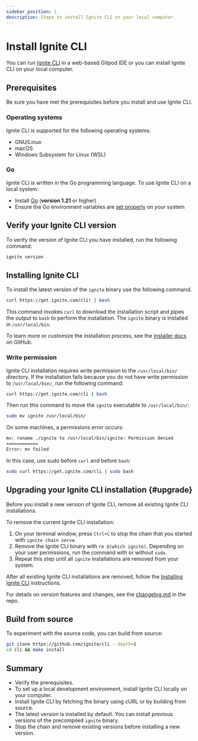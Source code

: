 ```yaml
---
sidebar_position: 1
description: Steps to install Ignite CLI on your local computer.
---
```


# Install Ignite CLI

You can run [Ignite CLI](https://github.com/ignite/cli) in a web-based Gitpod IDE or you can install Ignite CLI on your
local computer.

## Prerequisites

Be sure you have met the prerequisites before you install and use Ignite CLI.

### Operating systems

Ignite CLI is supported for the following operating systems:

- GNU/Linux
- macOS
- Windows Subsystem for Linux (WSL)

### Go

Ignite CLI is written in the Go programming language. To use Ignite CLI on a local system:

- Install [Go](https://golang.org/doc/install) (**version 1.21** or higher)
- Ensure the Go environment variables are [set properly](https://golang.org/doc/gopath_code#GOPATH) on your system

## Verify your Ignite CLI version

To verify the version of Ignite CLI you have installed, run the following command:

```bash
ignite version
```

## Installing Ignite CLI

To install the latest version of the `ignite` binary use the following command.

```bash
curl https://get.ignite.com/cli! | bash
```

This command invokes `curl` to download the installation script and pipes the output to `bash` to perform the
installation.  The `ignite` binary is installed in `/usr/local/bin`.

To learn more or customize the installation process, see the [installer docs](https://github.com/ignite/installer) on
GitHub.

### Write permission

Ignite CLI installation requires write permission to the `/usr/local/bin/` directory. If the installation fails because
you do not have write permission to `/usr/local/bin/`, run the following command:

```bash
curl https://get.ignite.com/cli | bash
```

Then run this command to move the `ignite` executable to `/usr/local/bin/`:

```bash
sudo mv ignite /usr/local/bin/
```

On some machines, a permissions error occurs:

```bash
mv: rename ./ignite to /usr/local/bin/ignite: Permission denied
============
Error: mv failed
```

In this case, use sudo before `curl` and before `bash`:

```bash
sudo curl https://get.ignite.com/cli | sudo bash
```

## Upgrading your Ignite CLI installation {#upgrade}

Before you install a new version of Ignite CLI, remove all existing Ignite CLI installations.

To remove the current Ignite CLI installation:

1. On your terminal window, press `Ctrl+C` to stop the chain that you started with `ignite chain serve`.
2. Remove the Ignite CLI binary with `rm $(which ignite)`.
   Depending on your user permissions, run the command with or without `sudo`.
3. Repeat this step until all `ignite` installations are removed from your system.

After all existing Ignite CLI installations are removed, follow the  [Installing Ignite CLI](#installing-ignite-cli)
instructions.

For details on version features and changes, see
the [changelog.md](https://github.com/ignite/cli/blob/main/changelog.md)
in the repo.

## Build from source

To experiment with the source code, you can build from source:

```bash
git clone https://github.com/ignite/cli --depth=1
cd cli && make install
```

## Summary

- Verify the prerequisites.
- To set up a local development environment, install Ignite CLI locally on your computer.
- Install Ignite CLI by fetching the binary using cURL or by building from source.
- The latest version is installed by default. You can install previous versions of the precompiled `ignite` binary.
- Stop the chain and remove existing versions before installing a new version.
